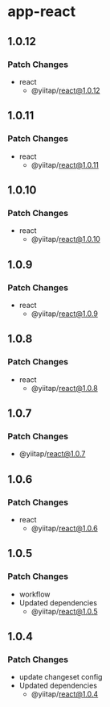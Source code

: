 # app-react

## 1.0.12

### Patch Changes

- react
  - @yiitap/react@1.0.12

## 1.0.11

### Patch Changes

- react
  - @yiitap/react@1.0.11

## 1.0.10

### Patch Changes

- react
  - @yiitap/react@1.0.10

## 1.0.9

### Patch Changes

- react
  - @yiitap/react@1.0.9

## 1.0.8

### Patch Changes

- react
  - @yiitap/react@1.0.8

## 1.0.7

### Patch Changes

- @yiitap/react@1.0.7

## 1.0.6

### Patch Changes

- react
  - @yiitap/react@1.0.6

## 1.0.5

### Patch Changes

- workflow
- Updated dependencies
  - @yiitap/react@1.0.5

## 1.0.4

### Patch Changes

- update changeset config
- Updated dependencies
  - @yiitap/react@1.0.4
